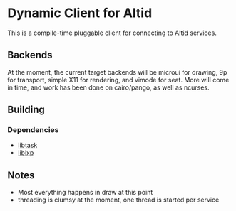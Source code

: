# Dynamic Client for Altid

This is a compile-time pluggable client for connecting to Altid services. 

## Backends

At the moment, the current target backends will be microui for drawing, 9p for transport, simple X11 for rendering, and vimode for seat. More will come in time, and work has been done on cairo/pango, as well as ncurses.

## Building

### Dependencies

- [libtask](https://swtch.com/libtask)
- [libixp](https://github.com/0intro/libixp)

## Notes

- Most everything happens in draw at this point
- threading is clumsy at the moment, one thread is started per service
